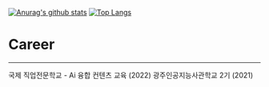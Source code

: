 
<!--
**gyullo18/gyullo18** is a ✨ _special_ ✨ repository because its `README.md` (this file) appears on your GitHub profile.

Here are some ideas to get you started:

- 🔭 I’m currently working on ...
- 🌱 I’m currently learning ...
- 👯 I’m looking to collaborate on ...
- 🤔 I’m looking for help with ...
- 💬 Ask me about ...
- 📫 How to reach me: ...
- 😄 Pronouns: ...
- ⚡ Fun fact: ...
-->
[![Anurag's github stats](https://github-readme-stats.vercel.app/api?username=gyullo18)](https://github.com/anuraghazra/github-readme-stats)
[![Top Langs](https://github-readme-stats.vercel.app/api/top-langs/?username=gyullo18&layout=compact)](https://github.com/anuraghazra/github-readme-stats)



# Career
-------------------------------------------
국제 직업전문학교 - Ai 융합 컨텐츠 교육 (2022)
광주인공지능사관학교 2기 (2021)
